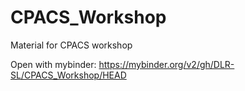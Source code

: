 # CPACS_Workshop
Material for CPACS workshop

Open with mybinder: https://mybinder.org/v2/gh/DLR-SL/CPACS_Workshop/HEAD
